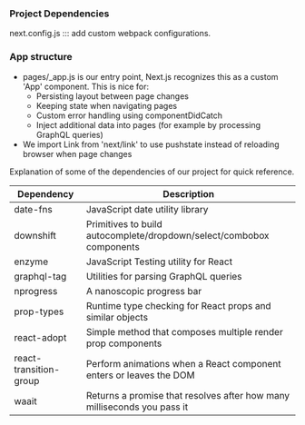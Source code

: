 ### Project Dependencies

next.config.js ::: add custom webpack configurations.

### App structure
  - pages/_app.js is our entry point, Next.js recognizes this as a custom 'App' component. This is nice for:
     - Persisting layout between page changes
     - Keeping state when navigating pages
     - Custom error handling using componentDidCatch
     - Inject additional data into pages (for example by processing GraphQL queries)
  - We import Link from 'next/link' to use pushstate instead of reloading browser when page changes

Explanation of some of the dependencies of our project for quick reference.

| Dependency | Description |
| ------ | ------ |
| date-fns | JavaScript date utility library |
| downshift | Primitives to build autocomplete/dropdown/select/combobox components |
| enzyme | JavaScript Testing utility for React |
| graphql-tag | Utilities for parsing GraphQL queries |
| nprogress | A nanoscopic progress bar |
| prop-types | Runtime type checking for React props and similar objects |
| react-adopt | Simple method that composes multiple render prop components |
| react-transition-group | Perform animations when a React component enters or leaves the DOM |
| waait | Returns a promise that resolves after how many milliseconds you pass it |